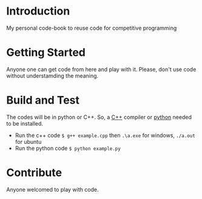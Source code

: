 # Introduction 
My personal code-book to reuse code for competitive programming

# Getting Started
Anyone one can get code from here and play with it. Please, don't use code without understamding the meaning.

# Build and Test
The codes will be in python or C++. So, a [C++](https://www.youtube.com/watch?v=sXW2VLrQ3Bs) compiler or [python](https://www.python.org/downloads/) needed to be installed.
- Run the c++ code `$ g++ example.cpp` then  `.\a.exe` for windows, `./a.out` for ubuntu
- Run the python code `$ python example.py`

# Contribute
Anyone welcomed to play with code. 
